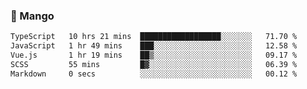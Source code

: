### 🥭 Mango

<!--START_SECTION:waka-->

```txt
TypeScript   10 hrs 21 mins  ██████████████████░░░░░░░   71.70 %
JavaScript   1 hr 49 mins    ███░░░░░░░░░░░░░░░░░░░░░░   12.58 %
Vue.js       1 hr 19 mins    ██▒░░░░░░░░░░░░░░░░░░░░░░   09.17 %
SCSS         55 mins         █▓░░░░░░░░░░░░░░░░░░░░░░░   06.39 %
Markdown     0 secs          ░░░░░░░░░░░░░░░░░░░░░░░░░   00.12 %
```

<!--END_SECTION:waka-->
